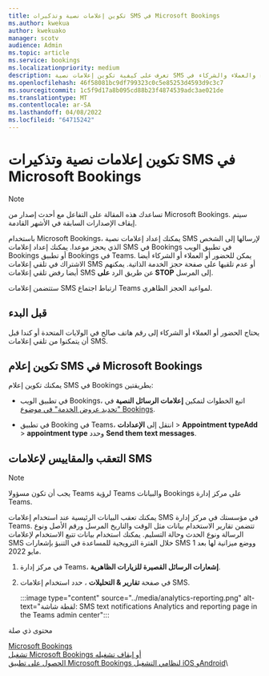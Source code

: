 ```yaml
---
title: تكوين إعلامات نصية وتذكيرات SMS في Microsoft Bookings
ms.author: kwekua
author: kwekuako
manager: scotv
audience: Admin
ms.topic: article
ms.service: bookings
ms.localizationpriority: medium
description: تعرف على كيفية تكوين إعلامات نصية SMS للعملاء والعملاء والشركاء في Microsoft Bookings.
ms.openlocfilehash: 46f58081bc9df799323c0c5e85253d4593d9c3c7
ms.sourcegitcommit: 1c5f9d17a8b095cd88b23f4874539adc3ae021de
ms.translationtype: MT
ms.contentlocale: ar-SA
ms.lasthandoff: 04/08/2022
ms.locfileid: "64715242"
---
```

# <a name="configure-sms-text-notifications-and-reminders-in-microsoft-bookings"></a>تكوين إعلامات نصية وتذكيرات SMS في Microsoft Bookings

> [!NOTE]
> تساعدك هذه المقالة على التفاعل مع أحدث إصدار من Microsoft Bookings. سيتم إيقاف الإصدارات السابقة في الأشهر القادمة.

باستخدام Microsoft Bookings، يمكنك إعداد إعلامات نصية SMS لإرسالها إلى الشخص الذي يحجز موعدا. يمكنك إعداد إعلامات SMS في Bookings في تطبيق الويب Bookings أو تطبيق Bookings في Teams. يمكن للحضور أو العملاء أو الشركاء أيضا الاشتراك في تلقي إعلامات SMS أو عدم تلقيها على صفحة حجز الخدمة الذاتية. يمكنهم أيضا رفض تلقي إعلامات SMS عن طريق الرد **على STOP** إلى المرسل.

ستتضمن إعلامات SMS ارتباط اجتماع Teams لمواعيد الحجز الظاهري.

## <a name="before-you-begin"></a>قبل البدء

يحتاج الحضور أو العملاء أو الشركاء إلى رقم هاتف صالح في الولايات المتحدة أو كندا قبل أن يتمكنوا من تلقي إعلامات SMS.

## <a name="configure-sms-notification-in-microsoft-bookings"></a>تكوين إعلام SMS في Microsoft Bookings

يمكنك تكوين إعلام SMS في Bookings بطريقتين:

- في تطبيق الويب Bookings، اتبع الخطوات لتمكين **إعلامات الرسائل النصية** في ["تحديد عروض الخدمة" في موضوع Bookings](define-service-offerings.md).

- في تطبيق Booking في Teams، انتقل إلى **الإعدادات** >  **Appointment typeAdd** >  **appointment type** وحدد **Send them text messages**.

## <a name="tracking-and-metrics-for-sms-notifications"></a>التعقب والمقاييس لإعلامات SMS

> [!NOTE]
> يجب أن تكون مسؤولا Teams لرؤية Teams والبيانات Bookings على مركز إدارة Teams.

يمكنك تعقب البيانات الرئيسية عند استخدام إعلامات SMS في مؤسستك في مركز إدارة Teams. تتضمن تقارير الاستخدام بيانات مثل الوقت والتاريخ المرسل ورقم الأصل ونوع الرسالة ونوع الحدث وحالة التسليم. يمكنك استخدام بيانات تتبع الاستخدام لإعلامات SMS خلال الفترة الترويجية للمساعدة في التنبؤ بإشعارات SMS ووضع ميزانية لها بعد 1 مايو 2022.

1. في مركز إدارة Teams، **إشعارات الرسائل القصيرة للزيارات الظاهرية**.

2. في صفحة **تقارير & التحليلات** ، حدد استخدام إعلامات SMS.

    :::image type="content" source="../media/analytics-reporting.png" alt-text="لقطة شاشة: SMS text notifications Analytics and reporting page in the Teams admin center":::

محتوى ذي صلة

[Microsoft Bookings](bookings-overview.md)\
[تشغيل Microsoft Bookings أو إيقاف تشغيله](turn-bookings-on-or-off.md)\
[الحصول على تطبيق Microsoft Bookings لنظامي التشغيل iOS وAndroid](get-bookings-app.md)\
